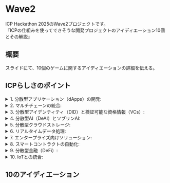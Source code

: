 # Wave2
ICP Hackathon 2025のWave2プロジェクトです。  
『ICPの仕組みを使ってできそうな開発プロジェクトのアイディエーション10個とその解説』

## 概要
スライドにて、10個のゲームに関するアイディエーションの詳細を伝える。

## ICPらしさのポイント
<details>
  <summary>1. 分散型アプリケーション（dApps）の開発:</summary>
  ICPは、スマートコントラクトを使用して分散型アプリケーションを構築するためのプラットフォームを提供する。  
  これにより、中央集権的なサーバーに依存せずに、安全かつ信頼性の高いアプリケーションを開発できる。
</details>

<details>
  <summary>2. マルチチェーンの統合:</summary>
  ICPは、異なるブロックチェーン間での相互運用性を提供する。  
  これにより、異なるチェーン上の資産やデータをシームレスに統合し、複雑なユースケースを実現できる。
</details>

<details>
  <summary>3. 分散型アイデンティティ（DID）と検証可能な資格情報（VCs）:</summary>
  ICPは、ユーザーのアイデンティティを分散型で管理し、検証可能な資格情報を提供するための仕組みを提供する。  
  これにより、ユーザーのプライバシーを保護しつつ、信頼性の高い認証システムを構築できる。
</details>

<details>
  <summary>4. 分散型AI（DeAI）とソブリンAI:</summary>
  ICPは、分散型AIモデルのトレーニングとデプロイをサポートする。  
  これにより、中央集権的なAIプラットフォームに依存せずに、分散型でAIを活用したアプリケーションを開発できる。
</details>

<details>
  <summary>5. 分散型クラウドストレージ:</summary>
  ICPは、分散型のクラウドストレージを提供し、データの保存とアクセスを分散型で行うことができる。  
  これにより、データのセキュリティとプライバシーを向上させることができる。
</details>

<details>
  <summary>6. リアルタイムデータ処理:</summary>
  ICPは、高速なデータ処理能力を持ち、リアルタイムでのデータ処理や分析を可能にする。  
  これにより、リアルタイムでの意思決定やアクションが求められるユースケースに対応できる。
</details>

<details>
  <summary>7. エンタープライズ向けソリューション:</summary>
  ICPは、エンタープライズ向けのソリューションを提供し、企業が分散型技術を活用してビジネスプロセスを最適化することを支援する。
</details>

<details>
  <summary>8. スマートコントラクトの自動化:</summary>
  ICPは、スマートコントラクトを使用してビジネスプロセスを自動化し、効率化する。  
  これにより、手動の介入を減らし、エラーを防ぐことができる。
</details>

<details>
  <summary>9. 分散型金融（DeFi）:</summary>
  ICPは、分散型金融アプリケーションの開発をサポートし、ユーザーが中央集権的な金融機関に依存せずに金融サービスを利用できるようにする。
</details>

<details>
  <summary>10. IoTとの統合:</summary>
  ICPは、IoTデバイスとの統合をサポートし、分散型でのデバイス管理やデータ収集を可能にする。  
  これにより、IoTエコシステム全体のセキュリティと効率を向上させることができる。
</details>

## 10のアイディエーション

